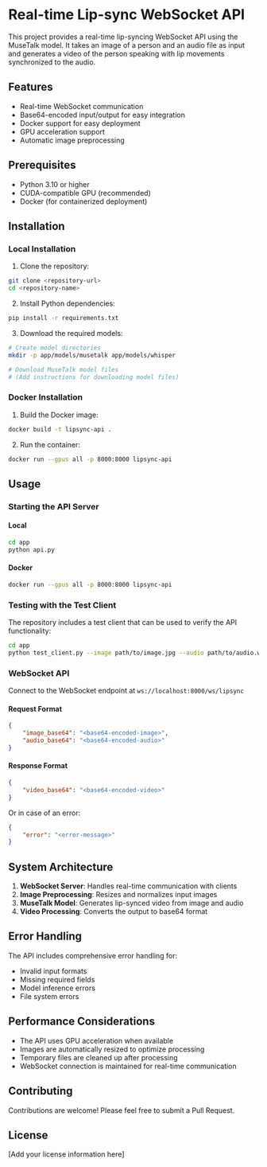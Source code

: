 # Real-time Lip-sync WebSocket API

This project provides a real-time lip-syncing WebSocket API using the MuseTalk model. It takes an image of a person and an audio file as input and generates a video of the person speaking with lip movements synchronized to the audio.

## Features

- Real-time WebSocket communication
- Base64-encoded input/output for easy integration
- Docker support for easy deployment
- GPU acceleration support
- Automatic image preprocessing

## Prerequisites

- Python 3.10 or higher
- CUDA-compatible GPU (recommended)
- Docker (for containerized deployment)

## Installation

### Local Installation

1. Clone the repository:
```bash
git clone <repository-url>
cd <repository-name>
```

2. Install Python dependencies:
```bash
pip install -r requirements.txt
```

3. Download the required models:
```bash
# Create model directories
mkdir -p app/models/musetalk app/models/whisper

# Download MuseTalk model files
# (Add instructions for downloading model files)
```

### Docker Installation

1. Build the Docker image:
```bash
docker build -t lipsync-api .
```

2. Run the container:
```bash
docker run --gpus all -p 8000:8000 lipsync-api
```

## Usage

### Starting the API Server

#### Local
```bash
cd app
python api.py
```

#### Docker
```bash
docker run --gpus all -p 8000:8000 lipsync-api
```

### Testing with the Test Client

The repository includes a test client that can be used to verify the API functionality:

```bash
cd app
python test_client.py --image path/to/image.jpg --audio path/to/audio.wav
```

### WebSocket API

Connect to the WebSocket endpoint at `ws://localhost:8000/ws/lipsync`

#### Request Format
```json
{
    "image_base64": "<base64-encoded-image>",
    "audio_base64": "<base64-encoded-audio>"
}
```

#### Response Format
```json
{
    "video_base64": "<base64-encoded-video>"
}
```

Or in case of an error:
```json
{
    "error": "<error-message>"
}
```

## System Architecture

1. **WebSocket Server**: Handles real-time communication with clients
2. **Image Preprocessing**: Resizes and normalizes input images
3. **MuseTalk Model**: Generates lip-synced video from image and audio
4. **Video Processing**: Converts the output to base64 format

## Error Handling

The API includes comprehensive error handling for:
- Invalid input formats
- Missing required fields
- Model inference errors
- File system errors

## Performance Considerations

- The API uses GPU acceleration when available
- Images are automatically resized to optimize processing
- Temporary files are cleaned up after processing
- WebSocket connection is maintained for real-time communication

## Contributing

Contributions are welcome! Please feel free to submit a Pull Request.

## License

[Add your license information here] 